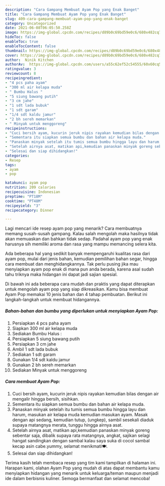 ```yaml
---
description: "Cara Gampang Membuat Ayam Pop yang Enak Banget"
title: "Cara Gampang Membuat Ayam Pop yang Enak Banget"
slug: 409-cara-gampang-membuat-ayam-pop-yang-enak-banget
category: Uncategorized
date: 2021-06-08T06:05:50.258Z
image: https://img-global.cpcdn.com/recipes/d89b0c69bd59e0c6/680x482cq70/ayam-pop-foto-resep-utama.jpg
hideToc: false
enableToc: true
enableTocContent: false
thumbnail: https://img-global.cpcdn.com/recipes/d89b0c69bd59e0c6/680x482cq70/ayam-pop-foto-resep-utama.jpg
cover: https://img-global.cpcdn.com/recipes/d89b0c69bd59e0c6/680x482cq70/ayam-pop-foto-resep-utama.jpg
author:  Ninik Kitchen
authorAv:  https://img-global.cpcdn.com/users/a55c62ef52c54555/60x60cq50/avatar.jpg
ratingvalue: 3
reviewcount: 8
recipeingredient:
- "4 pcs paha ayam"
- "300 ml air kelapa muda"
- " Bumbu Halus "
- "5 siung bawang putih"
- "3 cm jahe"
- "1 sdt lada bubuk"
- "1 sdt garam"
- "1/4 sdt kaldu jamur"
- "2 bh sereh memarkan"
- " Minyak untuk menggoreng"
recipeinstructions:
- "Cuci bersih ayam, kucurin jeruk nipis rayakan kemudian bilas dengan air mengalir hingga bersih, sisihkan."
- "Sementara itu siapkan semua bumbu dan bahan air kelapa muda."
- "Panaskan minyak setelah itu tumis semua bumbu hingga layu dan harum, masukan air kelapa muda kemudian masukan ayam. Masak dengan api sedang, kemudian tutup, (ungkep), sambil sesekali diaduk supaya matangnya merata, tunggu hingga airnya asat."
- "Setelah airnya asat, matikan api,kemudian panaskan minyak goreng sebentar saja, dibalik supaya rata matangnya, angkat, sajikan selagi hangat sandingkan dengan sambal kalau saya suka di cocol sambal kecap asin cabe.yummy, selamat menikmati🍽️."
- "Selesai dan siap dihidangkan!"
categories:
- Resep
tags:
- ayam
- pop

katakunci: ayam pop 
nutrition: 209 calories
recipecuisine: Indonesian
preptime: "PT18M"
cooktime: "PT48M"
recipeyield: "3"
recipecategory: Dinner

---
```



Lagi mencari ide resep ayam pop yang menarik? Cara membuatnya memang susah-susah gampang. Kalau salah mengolah maka hasilnya tidak akan memuaskan dan bahkan tidak sedap. Padahal ayam pop yang enak harusnya sih memiliki aroma dan rasa yang mampu memancing selera kita.


Ada beberapa hal yang sedikit banyak mempengaruhi kualitas rasa dari ayam pop, mulai dari jenis bahan, kemudian pemilihan bahan segar, hingga cara membuat dan menghidangkannya. Tak perlu pusing jika mau menyiapkan ayam pop enak di mana pun anda berada, karena asal sudah tahu triknya maka hidangan ini dapat jadi sajian spesial.




Di bawah ini ada beberapa cara mudah dan praktis yang dapat diterapkan untuk mengolah ayam pop yang siap dikreasikan. Kamu bisa membuat Ayam Pop memakai 10 jenis bahan dan 4 tahap pembuatan. Berikut ini langkah-langkah untuk membuat hidangannya.

<!--inarticleads1-->

##### Bahan-bahan dan bumbu yang diperlukan untuk menyiapkan Ayam Pop:

1. Persiapkan 4 pcs paha ayam
1. Siapkan 300 ml air kelapa muda
1. Sediakan  Bumbu Halus :
1. Persiapkan 5 siung bawang putih
1. Persiapkan 3 cm jahe
1. Ambil 1 sdt lada bubuk
1. Sediakan 1 sdt garam
1. Gunakan 1/4 sdt kaldu jamur
1. Gunakan 2 bh sereh memarkan
1. Sediakan  Minyak untuk menggoreng




<!--inarticleads2-->

##### Cara membuat Ayam Pop:

1. Cuci bersih ayam, kucurin jeruk nipis rayakan kemudian bilas dengan air mengalir hingga bersih, sisihkan.
1. Sementara itu siapkan semua bumbu dan bahan air kelapa muda.
1. Panaskan minyak setelah itu tumis semua bumbu hingga layu dan harum, masukan air kelapa muda kemudian masukan ayam. Masak dengan api sedang, kemudian tutup, (ungkep), sambil sesekali diaduk supaya matangnya merata, tunggu hingga airnya asat.
1. Setelah airnya asat, matikan api,kemudian panaskan minyak goreng sebentar saja, dibalik supaya rata matangnya, angkat, sajikan selagi hangat sandingkan dengan sambal kalau saya suka di cocol sambal kecap asin cabe.yummy, selamat menikmati🍽️.
1. Selesai dan siap dihidangkan!



Terima kasih telah membaca resep yang tim kami tampilkan di halaman ini. Harapan kami, olahan Ayam Pop yang mudah di atas dapat membantu kamu menyiapkan hidangan yang menarik untuk keluarga/teman maupun menjadi ide dalam berbisnis kuliner. Semoga bermanfaat dan selamat mencoba!
